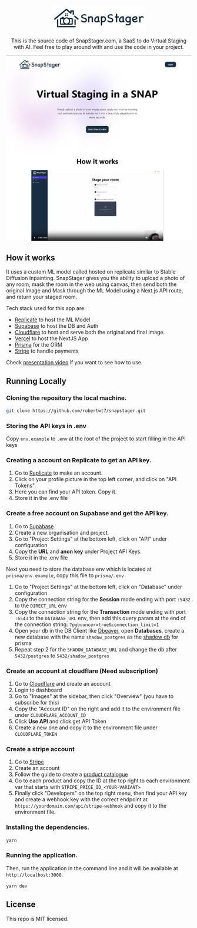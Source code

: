 <p align="center">
  <p align="center">
    <a href="https://snapstager.com" target="_blank">
      <img src="./public/logo.png" alt="SnapStager" height="72">
    </a>
  </p>
  <p align="center">
	This is the source code of SnapStager.com, a SaaS to do Virtual Staging with AI. Feel free to play around with and use the code in your project.
  </p>
</p>

[![SnapStager](./public/screenshot.png)](https://snapstager.com)


## How it works


It uses a custom ML model called hosted on replicate similar to Stable Diffusion Inpainting. SnapStager gives you the ability to upload a photo of any room, mask the room in the web using canvas, then send both the original Image and Mask through the ML Model using a Next.js API route, and return your staged room.

Tech stack used for this app are:

- [Replicate](https://replicate.com/) to host the ML Model
- [Supabase](https://supabase.com/) to host the DB and Auth
- [Cloudflare](https://developers.cloudflare.com/images/) to host and serve both the original and final image.
- [Vercel](https://vercel.com) to host the NextJS App
- [Prisma](https://www.prisma.io/) for the ORM
- [Stripe](https://dashboard.stripe.com/payments) to handle payments

Check [presentation video](./public/Presentation.mp4) if you want to see how to use.
## Running Locally

### Cloning the repository the local machine.

```bash
git clone https://github.com/robertwt7/snapstager.git
```

### Storing the API keys in .env

Copy `env.example` to `.env` at the root of the project to start filling in the API keys

### Creating a account on Replicate to get an API key.

1. Go to [Replicate](https://replicate.com/) to make an account.
2. Click on your profile picture in the top left corner, and click on "API Tokens".
3. Here you can find your API token. Copy it.
4. Store it in the .env file

### Create a free account on Supabase and get the API key.

1. Go to [Supabase](https://supabase.com)
2. Create a new organisation and project.
3. Go to "Project Settings" at the bottom left, click on "API" under configuration
4. Copy the **URL** and **anon key** under Project API Keys.
5. Store it in the .env file

Next you need to store the database env which is located at `prisma/env.example`, copy this file to `prisma/.env`

1. Go to "Project Settings" at the bottom left, click on "Database" under configuration
2. Copy the connection string for the **Session** mode ending with port `:5432` to the `DIRECT_URL` env
3. Copy the connection string for the **Transaction** mode ending with port `:6543` to the `DATABASE_URL` env, then add this query param at the end of the connection string: `?pgbouncer=true&connection_limit=1`
4. Open your db in the DB Client like [Dbeaver](https://dbeaver.io/), open **Databases**, create a new database with the name `shadow_postgres` as the [shadow db](https://www.prisma.io/docs/orm/prisma-migrate/understanding-prisma-migrate/shadow-database) for prisma
5. Repeat step 2 for the `SHADOW_DATABASE_URL` and change the db after `5432/postgres` to `5432/shadow_postgres`

### Create an account at cloudflare (Need subscription)

1. Go to [Cloudflare](https://www.cloudflare.com/en-gb/) and create an account
2. Login to dashboard
3. Go to "Images" at the sidebar, then click "Overview" (you have to subscribe for this)
4. Copy the "Account ID" on the right and add it to the environment file under `CLOUDFLARE_ACCOUNT_ID`
5. Click **Use API** and click get API Token
6. Create a new one and copy it to the environment file under `CLOUDFLARE_TOKEN`

### Create a stripe account

1. Go to [Stripe](https://dashboard.stripe.com/)
2. Create an account
3. Follow the guide to create a [product catalogue](https://docs.stripe.com/products-prices/getting-started)
4. Go to each product and copy the ID at the top right to each environment var that starts with `STRIPE_PRICE_ID_<YOUR-VARIANT>`
5. Finally click "Developers" on the top right menu, then find your API key and create a webhook key with the correct endpoint at `https://yourdomain.com/api/stripe-webhook` and copy it to the environment file.

### Installing the dependencies.

```bash
yarn
```

### Running the application.

Then, run the application in the command line and it will be available at `http://localhost:3000`.

```bash
yarn dev
```

## License

This repo is MIT licensed.
